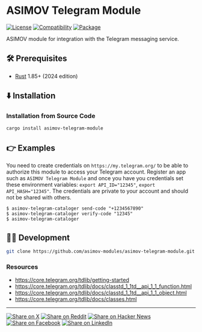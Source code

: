 # ASIMOV Telegram Module

[![License](https://img.shields.io/badge/license-Public%20Domain-blue.svg)](https://unlicense.org)
[![Compatibility](https://img.shields.io/badge/rust-1.85%2B-blue)](https://blog.rust-lang.org/2025/02/20/Rust-1.85.0/)
[![Package](https://img.shields.io/crates/v/asimov-telegram-module)](https://crates.io/crates/asimov-telegram-module)

ASIMOV module for integration with the Telegram messaging service.

## 🛠️ Prerequisites

- [Rust](https://rust-lang.org) 1.85+ (2024 edition)

## ⬇️ Installation

### Installation from Source Code

```bash
cargo install asimov-telegram-module
```

## 👉 Examples

You need to create credentials on `https://my.telegram.org/` to be able to authorize this module to access your Telegram account. Register an app such as `ASIMOV Telegram Module` and once you have you credentials set these environment variables: `export API_ID="12345"`, `export API_HASH="12345"`. The credentials are private to your account and should not be shared with others.

```console
$ asimov-telegram-cataloger send-code "+1234567890"
$ asimov-telegram-cataloger verify-code "12345"
$ asimov-telegram-cataloger
```

## 👨‍💻 Development

```bash
git clone https://github.com/asimov-modules/asimov-telegram-module.git
```

### Resources

- https://core.telegram.org/tdlib/getting-started
- https://core.telegram.org/tdlib/docs/classtd_1_1td__api_1_1_function.html
- https://core.telegram.org/tdlib/docs/classtd_1_1td__api_1_1_object.html
- https://core.telegram.org/tdlib/docs/classes.html

---

[![Share on X](https://img.shields.io/badge/share%20on-x-03A9F4?logo=x)](https://x.com/intent/post?url=https://github.com/asimov-modules/asimov-telegram-module&text=asimov-telegram-module)
[![Share on Reddit](https://img.shields.io/badge/share%20on-reddit-red?logo=reddit)](https://reddit.com/submit?url=https://github.com/asimov-modules/asimov-telegram-module&title=asimov-telegram-module)
[![Share on Hacker News](https://img.shields.io/badge/share%20on-hn-orange?logo=ycombinator)](https://news.ycombinator.com/submitlink?u=https://github.com/asimov-modules/asimov-telegram-module&t=asimov-telegram-module)
[![Share on Facebook](https://img.shields.io/badge/share%20on-fb-1976D2?logo=facebook)](https://www.facebook.com/sharer/sharer.php?u=https://github.com/asimov-modules/asimov-telegram-module)
[![Share on LinkedIn](https://img.shields.io/badge/share%20on-linkedin-3949AB?logo=linkedin)](https://www.linkedin.com/sharing/share-offsite/?url=https://github.com/asimov-modules/asimov-telegram-module)
